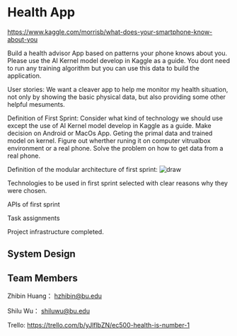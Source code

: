 # Health App



https://www.kaggle.com/morrisb/what-does-your-smartphone-know-about-you


Build a health advisor App based on patterns your phone knows about you.  Please use the AI Kernel model develop in Kaggle as a guide.  You dont need to run any training algorithm but you can use this data to build the application.



User stories: 
We want a cleaver app to help me monitor my health situation, not only by showing the basic physical data, but also providing some other helpful mesuments.


Definition of First Sprint: 
Consider what kind of technology we should use except the use of AI Kernel model develop in Kaggle as a guide. Make decision on Android or MacOs App. Geting the primal data and trained model on kernel. Figure out wherther runing it on computer vitrualbox environment or a real phone. Solve the problem on how to get data from a real phone.

Definition of the modular architecture of first sprint:
![draw](https://user-images.githubusercontent.com/43126280/54558538-64677500-4994-11e9-80a4-03c2d716ee34.jpeg)


Technologies to be used in first sprint selected with clear reasons why they were chosen.

APIs of first sprint

Task assignments

Project infrastructure completed.
## System Design

## Team  Members
Zhibin Huang： hzhibin@bu.edu

Shilu Wu： shiluwu@bu.edu

Trello: https://trello.com/b/yJlflbZN/ec500-health-is-number-1
